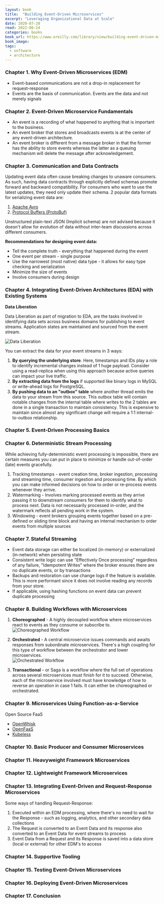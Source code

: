 ```yaml
---
layout: book
title:  "Building Event-Driven Microservices"
excerpt: "Leveraging Organizational Data at Scale"
date: 2020-07-28
read: 2022-06-24
categories: books
book_url: https://www.oreilly.com/library/view/building-event-driven-microservices/9781492057888/
book_image: 
tags:
  - software
  - architecture
---
```


### Chapter 1. Why Event-Driven Microservices (EDM)

* Event-based communications are not a drop-in replacement for request-response
* Events are the basis of communication. Events are the data and not merely signals

### Chapter 2. Event-Driven Microservice Fundamentals

* An event is a recording of what happened to anything that is important to the business.
* An event broker that stores and broadcasts events is at the center of any event-driven architecture.
* An event broker is different from a message broker in that the former has the ability to store events whereas the latter as a queuing mechanism will delete the message after acknowledgement.

### Chapter 3. Communication and Data Contracts

Updating event data often cause breaking changes to unaware consumers. As such, having data contracts through explicitly defined schemas promote forward and backward compatibility. For consumers who want to use the latest updates, they need only update their schema. 2 popular data formats for serializing event data are:

1. [Apache Avro](https://avro.apache.org/docs/current/index.html)
2. [Protocol Buffers (ProtoBuf)](https://developers.google.com/protocol-buffers/docs/overview)

Unstructured plain-text JSON (Implicit schema) are not advised because it doesn't allow for evolution of data without inter-team discussions across different consumers.

**Recommendations for designing event data:**

* Tell the complete truth - everything that happened during the event
* One event per stream - single purpose
* Use the narrowest (most native) data type - it allows for easy type checking and serialization
* Minimize the size of events
* Involve consumers during design


### Chapter 4. Integrating Event-Driven Architectures (EDA) with Existing Systems

**Data Liberation**  

Data Liberation as part of migration to EDA, are the tasks involved in identifying data sets across business domains for publishing to event streams. Application states are maintained and sourced from the event stream.

![Data Liberation](/img/book-data-liberation.svg)

You can extract the data for your event streams in 3 ways:

1. **By querying the underlying store**. Here, timestamps and IDs play a role to identify incremental changes instead of 1 huge payload. Consider using a read-replica when using this approach because active queries can impact your live traffic.
2. **By extracting data from the logs** if supported like binary logs in MySQL or write-ahead logs for PostgreSQL.
3. **By pushing data to an "outbox" table** where another thread emits the data to your stream from this source. This outbox table will contain notable changes from the internal table where writes to the 2 tables are done in a single transaction to maintain consistency. This is expensive to maintain since almost any significant change will require a 1:1 internal-to-outbox relationship.


### Chapter 5. Event-Driven Processing Basics

### Chapter 6. Deterministic Stream Processing

While achieving fully-deterministic event processing is impossible, there are certain measures you can put in place to minimize or handle out-of-order (late) events gracefully.

1. Tracking timestamps - event creation time, broker ingestion, processing and streaming time, consumer ingestion and processing time. By which you can make informed decisions on how to order or re-process events whenever they arrive.
2. Watermarking - Involves marking processed events as they arrive passing it to downstream consumers for them to identify what to process next. Data is not necessarily processed in-order, and the watermark reflects all pending work in the system.
3. Windowing - event brokers grouping events together based on a pre-defined or sliding time block and having an internal mechanism to order events from multiple sources


### Chapter 7. Stateful Streaming

* Event data storage can either be localized (in-memory) or externalized (in-network) when persisting state
* Consistent write logic can use "Effectively Once processing" regardless of any failure, "Idempotent Writes" where the broker ensures there are no duplicate events, or by transactions
* Backups and restoration can use change logs if the feature is available. This is more performant since it does not involve reading any records from your store.
* If applicable, using hashing functions on event data can prevent duplicate processing


### Chapter 8. Building Workflows with Microservices

1. **Choreographed** - A highly decoupled workflow where microservices react to events as they consume or subscribe to.  
![Choreographed Workflow](/img/book-event-driven-c8-choreographed.svg)  

2. **Orchestrated** - A central microservice issues commands and awaits responses from subordinate microservices.  There's a high coupling for this type of workflow between the orchestrator and lower microservices.  
![Orchestrated Workflow](/img/book-event-driven-c8-orchestrated.svg)  

3. **Transactional** - or Saga is a workflow where the full set of operations across several microservices must finish for it to succeed. Otherwise, each of the microservice involved must have knowledge of how to reverse an operation in case 1 fails. It can either be choreographed or orchestrated.


### Chapter 9. Microservices Using Function-as-a-Service

Open Source FaaS
* [OpenWhisk](https://openwhisk.apache.org/)
* [OpenFaaS](https://www.openfaas.com/)
* [Kubeless](https://kubeless.io/)


### Chapter 10. Basic Producer and Consumer Microservices

### Chapter 11. Heavyweight Framework Microservices

### Chapter 12. Lightweight Framework Microservices

### Chapter 13. Integrating Event-Driven and Request-Response Microservices

Some ways of handling Request-Response:

1. Executed within an EDM processing, where there's no need to wait for the Response - such as logging, analytics, and other secondary data collections
2. The Request is converted to an Event Data and its response also converted to an Event Data for event streams to process
3. Event Data from a Request and its Response is saved into a data store (local or external) for other EDM's to access

### Chapter 14. Supportive Tooling

### Chapter 15. Testing Event-Driven Microservices

### Chapter 16. Deploying Event-Driven Microservices

### Chapter 17. Conclusion